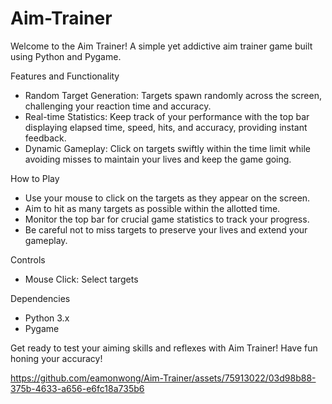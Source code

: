# Aim-Trainer
Welcome to the Aim Trainer!
A simple yet addictive aim trainer game built using Python and Pygame.

Features and Functionality
- Random Target Generation: Targets spawn randomly across the screen, challenging your reaction time and accuracy.
- Real-time Statistics: Keep track of your performance with the top bar displaying elapsed time, speed, hits, and accuracy, providing instant feedback.
- Dynamic Gameplay: Click on targets swiftly within the time limit while avoiding misses to maintain your lives and keep the game going.

How to Play
- Use your mouse to click on the targets as they appear on the screen.
- Aim to hit as many targets as possible within the allotted time.
- Monitor the top bar for crucial game statistics to track your progress.
- Be careful not to miss targets to preserve your lives and extend your gameplay.

Controls
- Mouse Click: Select targets

Dependencies
- Python 3.x
- Pygame

Get ready to test your aiming skills and reflexes with Aim Trainer! Have fun honing your accuracy!

https://github.com/eamonwong/Aim-Trainer/assets/75913022/03d98b88-375b-4633-a656-e6fc18a735b6








